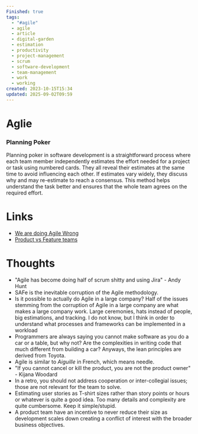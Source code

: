```yaml
---
Finished: true
tags:
  - "#agile"
  - agile
  - article
  - digital-garden
  - estimation
  - productivity
  - project-management
  - scrum
  - software-development
  - team-management
  - work
  - working
created: 2023-10-15T15:34
updated: 2025-09-02T09:59
---
```



# Aglie




### Planning Poker
Planning poker in software development is a straightforward process where each team member independently estimates the effort needed for a project or task using numbered cards. They all reveal their estimates at the same time to avoid influencing each other. If estimates vary widely, they discuss why and may re-estimate to reach a consensus. This method helps understand the task better and ensures that the whole team agrees on the required effort.

# Links
- [We are doing Agile Wrong](https://www.youtube.com/watch?v=9K20e7jlQPA&ab_channel=NoBoilerplate) 
- [Product vs Feature teams](https://www.svpg.com/product-vs-feature-teams/)

# Thoughts 
- "Agile has become doing half of scrum shitty and using Jira" - Andy Hunt
- SAFe is the inevitable corruption of the Agile methodology. 
- Is it possible to actually do Agile in a large company? Half of the issues stemming from the corruption of Agile in a large company are what makes a large company work. Large ceremonies, hats instead of people, big estimations, and tracking. I do not know, but I think in order to understand what processes and frameworks can be implemented in a workload 
- Programmers are always saying you cannot make software as you do a car or a table, but why not? Are the complexities in writing code that much different from building a car? Anyways, the lean principles are derived from Toyota.
- Agile is similar to *Aiguille* in French, which means needle.
- "If you cannot cancel or kill the product, you are not the product owner" - Kijana Woodard
- In a retro, you should not address cooperation or inter-collegial issues; those are not relevant for the team to solve.  
- Estimating user stories as T-shirt sizes rather than story points or hours or whatever is quite a good idea. Too many details and complexity are quite cumbersome. Keep it simple/stupid. 
- A product team have an incentive to never reduce their size as development scales down creating a conflict of interest with the broader business objectives. 